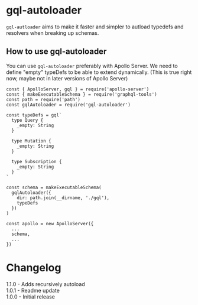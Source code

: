# gql-autoloader
`gql-autloader` aims to make it faster and simpler to autload typedefs and resolvers when breaking up schemas.

## How to use gql-autoloader
You can use `gql-autoloader` preferably with Apollo Server.
We need to define "empty" typeDefs to be able to extend dynamically. (This is true right now, maybe not in later versions of Apollo Server)
```
const { ApolloServer, gql } = require('apollo-server')
const { makeExecutableSchema } = require('graphql-tools')
const path = require('path')
const gqlAutoloader = require('gql-autoloader')

const typeDefs = gql`
  type Query {
    _empty: String
  }

  type Mutation {
    _empty: String
  }

  type Subscription {
    _empty: String
  }
`

const schema = makeExecutableSchema(
  gqlAutoloader({
    dir: path.join(__dirname, './gql'),
    typeDefs
  })
)

const apollo = new ApolloServer({
  ...
  schema,
  ...
})
```

# Changelog
1.1.0 - Adds recursively autoload<br>
1.0.1 - Readme update<br>
1.0.0 - Initial release